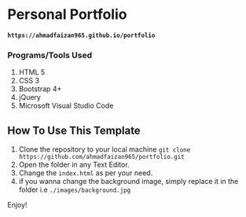 # Personal Portfolio

<strong>```https://ahmadfaizan965.github.io/portfolio```</strong>
### Programs/Tools Used
1. HTML 5
1. CSS 3
1. Bootstrap 4+
1. jQuery
1. Microsoft Visual Studio Code

## How To Use This Template
1. Clone the repository to your local machine ``` git clone https://github.com/ahmadfaizan965/portfolio.git ```
1. Open the folder in any Text Editor.
1. Change the `index.html` as per your need.
1. if you wanna change the background image, simply replace it in the folder i.e `./images/background.jpg`

Enjoy!
